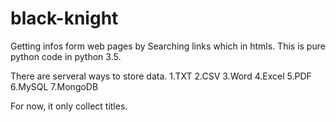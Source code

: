 # black-knight
Getting infos form web pages by Searching links which in htmls.
This is pure python code in python 3.5.

There are serveral ways to store data.
1.TXT
2.CSV
3.Word
4.Excel
5.PDF
6.MySQL
7.MongoDB

For now, it only collect titles.

